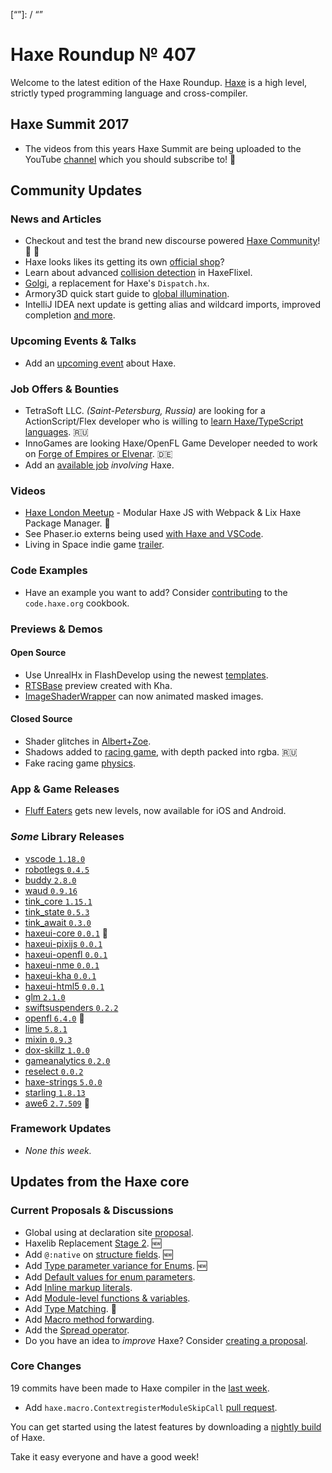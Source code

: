 [_template]: ../templates/roundup.html
[date]: / "2017-11-10 09:52:00"
[modified]: / "2017-11-10 09:52:00"
[published]: / "2017-11-10 12:00:00"
[description]: / "The latest news covering the Haxe community, featuring upcoming talks, the latest HaxeLib releases, game previews and lots more!"
[“”]: / “”

# Haxe Roundup № 407

Welcome to the latest edition of the Haxe Roundup. [Haxe](http://haxe.org/?utm_source=haxe.io) is a high level, strictly typed programming language and cross-compiler.

## Haxe Summit 2017

- The videos from this years Haxe Summit are being uploaded to the YouTube [channel](https://www.youtube.com/channel/UCGTson1aVohkJnbrqpNBXqg) which you should subscribe to! :tada:

## Community Updates

### News and Articles

- Checkout and test the brand new discourse powered [Haxe Community](http://community.haxe.org/)! :star2: :tada:
- Haxe looks likes its getting its own [official shop](http://community.haxe.org/t/offical-shop/101/1)?
- Learn about advanced [collision detection](https://twitter.com/ohsat_games/status/927358382884970496) in HaxeFlixel.
- [Golgi](https://github.com/jdonaldson/golgi), a replacement for Haxe's `Dispatch.hx`.
- Armory3D quick start guide to [global illumination](https://twitter.com/luboslenco/status/928592073074278400).
- IntelliJ IDEA next update is getting alias and wildcard imports, improved completion [and more](https://twitter.com/mayakwd/status/928571216549548038).

### Upcoming Events & Talks

- Add an [upcoming event](https://github.com/skial/haxe.io/labels/events) about Haxe.

### Job Offers & Bounties

- TetraSoft LLC. _(Saint-Petersburg, Russia)_ are looking for a ActionScript/Flex developer who is willing to [learn Haxe/TypeScript languages](http://www.flasher.ru/forum/showthread.php?t=214635). :ru:
- InnoGames are looking Haxe/OpenFL Game Developer needed to work on [Forge of Empires or Elvenar](https://github.com/skial/haxe.io/issues/444). :de:
- Add an [available job](https://github.com/skial/haxe.io/labels/jobs) _involving_ Haxe.

### Videos

- [Haxe London Meetup](https://www.youtube.com/watch?v=CDGAUBEzo6Y) - Modular Haxe JS with Webpack & Lix Haxe Package Manager. :star2:
- See Phaser.io externs being used [with Haxe and VSCode](https://www.youtube.com/watch?v=ZSYxbMdu7iU).
- Living in Space indie game [trailer](https://twitter.com/eduardogrdev/status/926783026562060289).

### Code Examples

- Have an example you want to add? Consider [contributing](https://github.com/HaxeFoundation/code-cookbook#contributing-articles) to the `code.haxe.org` cookbook.

### Previews & Demos

#### Open Source

- Use UnrealHx in FlashDevelop using the newest [templates](https://twitter.com/d0oo0p/status/928185915452903424).
- [RTSBase](https://twitter.com/JohnDoughty6/status/927384865443590145) preview created with Kha.
- [ImageShaderWrapper](https://twitter.com/Nanjizal_net/status/928823037004337152) can now animated masked images.

#### Closed Source

- Shader glitches in [Albert+Zoe](https://twitter.com/appeau_studio/status/927595360259887105).
- Shadows added to [racing game](https://twitter.com/ryzzed/status/927339671276933120), with depth packed into rgba. :ru: 
- Fake racing game [physics](https://twitter.com/ryzzed/status/926566799998676993).

### App & Game Releases

- [Fluff Eaters](https://twitter.com/fluffeaters/status/927537339638759424) gets new levels, now available for iOS and Android.

### _Some_ Library Releases

- [vscode `1.18.0`](http://lib.haxe.org/p/vscode)
- [robotlegs `0.4.5`](http://lib.haxe.org/p/robotlegs)
- [buddy `2.8.0`](http://lib.haxe.org/p/buddy)
- [waud `0.9.16`](http://lib.haxe.org/p/waud)
- [tink_core `1.15.1`](http://lib.haxe.org/p/tink_core)
- [tink_state `0.5.3`](http://lib.haxe.org/p/tink_state)
- [tink_await `0.3.0`](http://lib.haxe.org/p/tink_await)
- [haxeui-core `0.0.1`](http://lib.haxe.org/p/haxeui-core) :star2:
- [haxeui-pixijs `0.0.1`](http://lib.haxe.org/p/haxeui-pixijs)
- [haxeui-openfl `0.0.1`](http://lib.haxe.org/p/haxeui-openfl)
- [haxeui-nme `0.0.1`](http://lib.haxe.org/p/haxeui-nme)
- [haxeui-kha `0.0.1`](http://lib.haxe.org/p/haxeui-kha)
- [haxeui-html5 `0.0.1`](http://lib.haxe.org/p/haxeui-html5)
- [glm `2.1.0`](http://lib.haxe.org/p/glm)
- [swiftsuspenders `0.2.2`](http://lib.haxe.org/p/swiftsuspenders)
- [openfl `6.4.0`](http://lib.haxe.org/p/openfl) :star2:
- [lime `5.8.1`](http://lib.haxe.org/p/lime)
- [mixin `0.9.3`](http://lib.haxe.org/p/mixin)
- [dox-skillz `1.0.0`](http://lib.haxe.org/p/dox-skillz)
- [gameanalytics `0.2.0`](http://lib.haxe.org/p/gameanalytics)
- [reselect `0.0.2`](http://lib.haxe.org/p/reselect)
- [haxe-strings `5.0.0`](http://lib.haxe.org/p/haxe-strings)
- [starling `1.8.13`](http://lib.haxe.org/p/starling)
- [awe6 `2.7.509`](http://lib.haxe.org/p/awe6) :star2:

### Framework Updates

- _None this week._

## Updates from the Haxe core

### Current Proposals & Discussions

- Global using at declaration site [proposal](https://github.com/HaxeFoundation/haxe-evolution/issues/35).
- Haxelib Replacement [Stage 2](https://github.com/HaxeFoundation/haxe-evolution/issues/34). :new:
- Add `@:native` on [structure fields](https://github.com/HaxeFoundation/haxe-evolution/pull/32). :new:
- Add [Type parameter variance for Enums](https://github.com/HaxeFoundation/haxe-evolution/pull/28). :new:
- Add [Default values for enum parameters](https://github.com/HaxeFoundation/haxe-evolution/issues/27).
- Add [Inline markup literals](https://github.com/HaxeFoundation/haxe-evolution/pull/26).
- Add [Module-level functions & variables](https://github.com/HaxeFoundation/haxe-evolution/pull/24).
- Add [Type Matching](https://github.com/HaxeFoundation/haxe-evolution/pull/20). :star2:
- Add [Macro method forwarding](https://github.com/HaxeFoundation/haxe-evolution/pull/18).
- Add the [Spread operator](https://github.com/HaxeFoundation/haxe-evolution/pull/7).
- Do you have an idea to _improve_ Haxe? Consider [creating a proposal].

### Core Changes

19 commits have been made to Haxe compiler in the [last week].

- Add `haxe.macro.ContextregisterModuleSkipCall` [pull request](https://github.com/HaxeFoundation/haxe/pull/6737).

You can get started using the latest features by downloading a [nightly build] of Haxe.

Take it easy everyone and have a good week!

[last week]: https://github.com/issues?utf8=%E2%9C%93&q=closed%3A2017-11-03..2017-11-10+org%3Ahaxefoundation+is%3Aclosed+
[nightly build]: http://build.haxe.org
[creating a proposal]: https://github.com/HaxeFoundation/haxe-evolution
